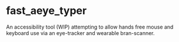 # fast_aeye_typer
An accessibility tool (WIP) attempting to allow hands free mouse and keyboard use via an eye-tracker and wearable bran-scanner.
